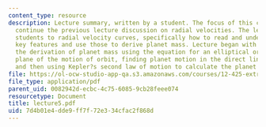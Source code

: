 ```yaml
---
content_type: resource
description: Lecture summary, written by a student. The focus of this class was to
  continue the previous lecture discussion on radial velocities. The lecture introduced
  students to radial velocity curves, specifically how to read and understand their
  key features and use those to derive planet mass. Lecture began with a review of
  the derivation of planet mass using the equation for an elliptical orbit in the
  plane of the motion of orbit, finding planet motion in the direct line of sight,
  and then using Kepler?s second law of motion to calculate the planet mass.
file: https://ol-ocw-studio-app-qa.s3.amazonaws.com/courses/12-425-extrasolar-planets-physics-and-detection-techniques-fall-2007/7d4b01e4dde9ff7f72e334cfac2f868d_lecture5.pdf
file_type: application/pdf
parent_uid: 0082942d-ecbc-4c75-6085-9cb28feee074
resourcetype: Document
title: lecture5.pdf
uid: 7d4b01e4-dde9-ff7f-72e3-34cfac2f868d
---
```

